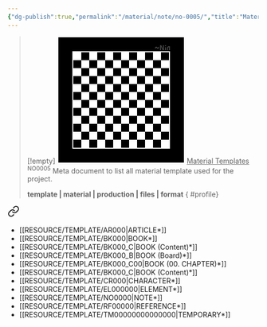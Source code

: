 ```yaml
---
{"dg-publish":true,"permalink":"/material/note/no-0005/","title":"Material Templates","tags":["-note"]}
---
```


>[!empty]
> ![RESOURCE/ASSET/OTHER/PlaceholderIcon.png|icon](/img/user/RESOURCE/ASSET/OTHER/PlaceholderIcon.png) <u class="title">Material Templates</u> <sup class="title">NO0005</sup>
> Meta document to list all material template used for the project.
> 
> <b>template | material | production | files | format</b>
{ #profile}



<div class="transclusion internal-embed is-loaded"><a class="markdown-embed-link" href="/resource/bridge/bridge-tp/#link" aria-label="Open link"><svg xmlns="http://www.w3.org/2000/svg" width="24" height="24" viewBox="0 0 24 24" fill="none" stroke="currentColor" stroke-width="2" stroke-linecap="round" stroke-linejoin="round" class="svg-icon lucide-link"><path d="M10 13a5 5 0 0 0 7.54.54l3-3a5 5 0 0 0-7.07-7.07l-1.72 1.71"></path><path d="M14 11a5 5 0 0 0-7.54-.54l-3 3a5 5 0 0 0 7.07 7.07l1.71-1.71"></path></svg></a><div class="markdown-embed">



- [[RESOURCE/TEMPLATE/AR000\|ARTICLE*]]
- [[RESOURCE/TEMPLATE/BK000\|BOOK*]]
- [[RESOURCE/TEMPLATE/BK000_C\|BOOK (Content)*]]
- [[RESOURCE/TEMPLATE/BK000_B\|BOOK (Board)*]]
- [[RESOURCE/TEMPLATE/BK000_C00\|BOOK (00. CHAPTER)*]]
- [[RESOURCE/TEMPLATE/BK000_C\|BOOK (Content)*]]
- [[RESOURCE/TEMPLATE/CR000\|CHARACTER*]]
- [[RESOURCE/TEMPLATE/EL000000\|ELEMENT*]]
- [[RESOURCE/TEMPLATE/NO0000\|NOTE*]]
- [[RESOURCE/TEMPLATE/RF00000\|REFERENCE*]]
- [[RESOURCE/TEMPLATE/TM00000000000000\|TEMPORARY*]]

</div></div>

